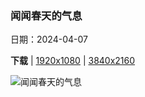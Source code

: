 ### 闻闻春天的气息

日期：2024-04-07

**下载**  |  [1920x1080](https://cn.bing.com/th?id=OHR.HedgehogMeadow_ZH-CN8845586473_1920x1080.jpg)  |  [3840x2160](https://cn.bing.com/th?id=OHR.HedgehogMeadow_ZH-CN8845586473_UHD.jpg)

![闻闻春天的气息](https://cn.bing.com/th?id=OHR.HedgehogMeadow_ZH-CN8845586473_1920x1080.jpg "欧洲刺猬在长满蒲公英的花园里，巴特德里堡，德国 (© Oksana Schmidt/Getty Images)")

